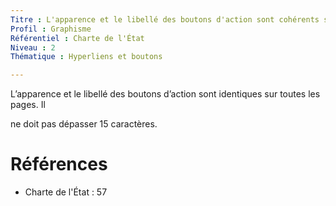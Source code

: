 ```yaml
---
Titre : L'apparence et le libellé des boutons d'action sont cohérents sur toutes les pages.
Profil : Graphisme
Référentiel : Charte de l'État
Niveau : 2
Thématique : Hyperliens et boutons

---
```

L’apparence et le libellé des boutons d’action sont identiques sur toutes les pages. Il

ne doit pas dépasser 15 caractères.

# Références

*   Charte de l'État : 57